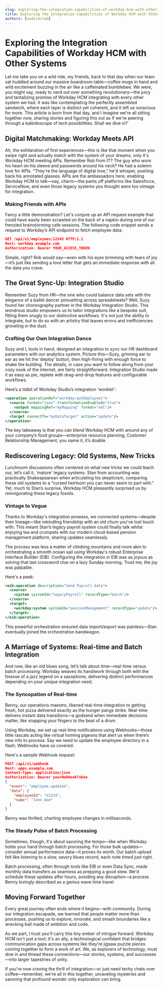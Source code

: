 ```yaml
---
slug: exploring-the-integration-capabilities-of-workday-hcm-with-other-systems
title: Exploring the Integration Capabilities of Workday HCM with Other Systems
authors: [undirected]
---
```



# Exploring the Integration Capabilities of Workday HCM with Other Systems

Let me take you on a wild ride, my friends, back to that day when our team sat huddled around our massive boardroom table—coffee mugs in hand and wild excitement buzzing in the air like a caffeinated bumblebee. We were, you might say, ready to nerd out over something revolutionary—the juicy and tantalizing promise of Workday HCM integrating with every other system we had. It was like contemplating the perfectly assembled sandwich, where each layer is distinct yet coherent, and it left us voracious for more. This article is born from that day, and I imagine we're all sitting together now, sharing stories and figuring this out as if we're peering through a kaleidoscope of tech possibilities. Shall we dive in?

## Digital Matchmaking: Workday Meets API

Ah, the exhilaration of first experiences—this is like that moment when you swipe right and actually match with the system of your dreams, only it's Workday HCM meeting APIs. Remember Rob from IT? The guy who wore his heart on his sleeve and passwords around his neck? He had a solemn love for APIs. "They're the language of digital love," he'd whisper, pushing back his annotated glasses. APIs are the ambassadors here, enabling Workday HCM to talk—nay, charm—the pants off platforms like Salesforce, ServiceNow, and even those legacy systems you thought were too vintage for integration.

### Making Friends with APIs

Fancy a little demonstration? Let's conjure up an API request example that could have easily been scrawled on the back of a napkin during one of our frenzied brainstorming cafe sessions. The following code snippet sends a request to Workday’s API endpoint to fetch employee data:

```json
GET /api/v1/employees/12345 HTTP/1.1
Host: workday.example.com
Authorization: Bearer YOUR_ACCESS_TOKEN
```

Simple, right? Rob would say—even with his eyes brimming with tears of joy—it’s just like sending a love letter that gets an immediate response with all the data you crave.

## The Great Sync-Up: Integration Studio

Remember Suzy from HR—the one who could balance data sets with the elegance of a ballet dancer pirouetting across spreadsheets? Well, Suzy found her choreography partner in the Workday Integration Studio. This wondrous studio empowers us to tailor integrations like a bespoke suit, fitting them snugly to our distinctive workflows. It's not just the ability to integrate, but to do so with an artistry that leaves errors and inefficiencies groveling in the dust.

### Crafting Our Own Integration Dance

Suzy and I, tools in hand, designed an integration to sync our HR dashboard parameters with our analytics system. Picture this—Suzy, grinning ear to ear as we hit the ‘deploy’ button, then high-fiving with enough force to shake the building. The details, in case you want to follow along from your cozy nook of the internet, are fairly straightforward. Integration Studio made it as easy as pie, replete with drag-and-drop features and configurable workflows.

Here’s a tidbit of Workday Studio’s integration 'worklet':

```xml
<operation operationRef="workday:getEmployees">
  <source format="json" transformationEnabled="true">
    <output mappingRef="myMapping" format="xml"/>
  </source>
  <target connectTo="myDataTarget" action="update"/>
</operation>
```

The key takeaway is that you can blend Workday HCM with around any of your company’s food groups—enterprise resource planning, Customer Relationship Management, you name it, it’s doable.

## Rediscovering Legacy: Old Systems, New Tricks

Lunchroom discussions often centered on what new tricks we could teach our, let’s call it, 'mature' legacy systems. Stan from accounting was practically Shakespearean when articulating his skepticism, comparing these old systems to a “cursed heirloom you can never seem to part with." Yet, much to Stan’s surprise, Workday HCM pleasantly surprised us by reinvigorating these legacy fossils.

### Vintage to Vogue

Thanks to Workday's integration prowess, we connected systems—despite their lineage—like rekindling friendship with an old chum you've lost touch with. This meant Stan’s legacy payroll system could finally talk whilst enjoying tea and crumpets with our modern cloud-based pension management platform, sharing updates seamlessly.

The process was less a matter of climbing mountains and more akin to orchestrating a smooth ocean sail using Workday's robust Enterprise Interface Builder (EIB). Configuring the integration in EIB was as joyous as solving that last crossword clue on a lazy Sunday morning. Trust me, the joy was palpable.

Here's a peek:

```xml
<eib:operation description="Send Payroll data">
  <source>
    <system systemId="legacyPayroll" recordType="batch"/>
  </source>
  <target>
    <workday:system systemId="pensionManagement" recordType="update"/>
  </target>
</eib:operation>
```

This powerful orchestration ensured data import/export was painless—Stan eventually joined the orchestration bandwagon.

## A Marriage of Systems: Real-time and Batch Integration

And now, like an old blues song, let’s talk about time—real-time versus batch processing. Workday weaves its handiwork through both with the finesse of a jazz legend on a saxophone, delivering distinct performances depending on your unique integration need.

### The Syncopation of Real-time

Benny, our operations maestro, likened real-time integration to getting fresh, hot pizza delivered exactly as the hunger pangs strike. Real-time delivers instant data transitions—a godsend when immediate decisions matter, like snapping your fingers to the beat of a drum.

Using Workday, we set up real-time notifications using Webhooks—those little rascals acting like virtual homing pigeons that alert us when there’s new info to process. Say we need to update the employee directory in a flash; Webhooks have us covered.

Here's a sample Webhook request:

```json
POST /api/v1/webhook
Host: apps.example.com
Content-Type: application/json
Authorization: Bearer yourWebHookToken
{
  "event": "employee.updated",
  "data": {
    "employeeId": "e1234",
    "name": "John Doe"
  }
}
```

Benny was thrilled, charting employee changes in milliseconds.

### The Steady Pulse of Batch Processing

Sometimes, though, it's about savoring the tempo—like when Workday holds your hand through batch processing. For those bulk updates—consider annual performance data—it proves its worth. Our batch upload felt like listening to a slow, savory blues record, each note timed just right.

Batch processing, often through tools like EIB or even Data Sync, made monthly data transfers as seamless as prepping a good stew. We'd schedule these updates after hours, avoiding any disruption—a process Benny lovingly described as a genius wave time travel.

## Moving Forward Together

Every great journey often ends where it begins—with community. During our integration escapade, we learned that people matter more than processes, pushing us to explore, innovate, and smash boundaries like a wrecking ball made of ambition and code.

As we part, I trust you'll carry this tiny ember of intrigue forward. Workday HCM isn't just a tool; it's an ally, a technological confidant that bridges communication gaps across systems like they're jigsaw puzzle pieces coming together to form a work of art. We, as explorers of technology, must dive in and thread these connections—our stories, systems, and successes—into larger tapestries of unity.

If you're now craving the thrill of integration—or just need techy chats over coffee—remember, we're all in this together, unraveling mysteries and savoring that profound wonder only exploration can bring.